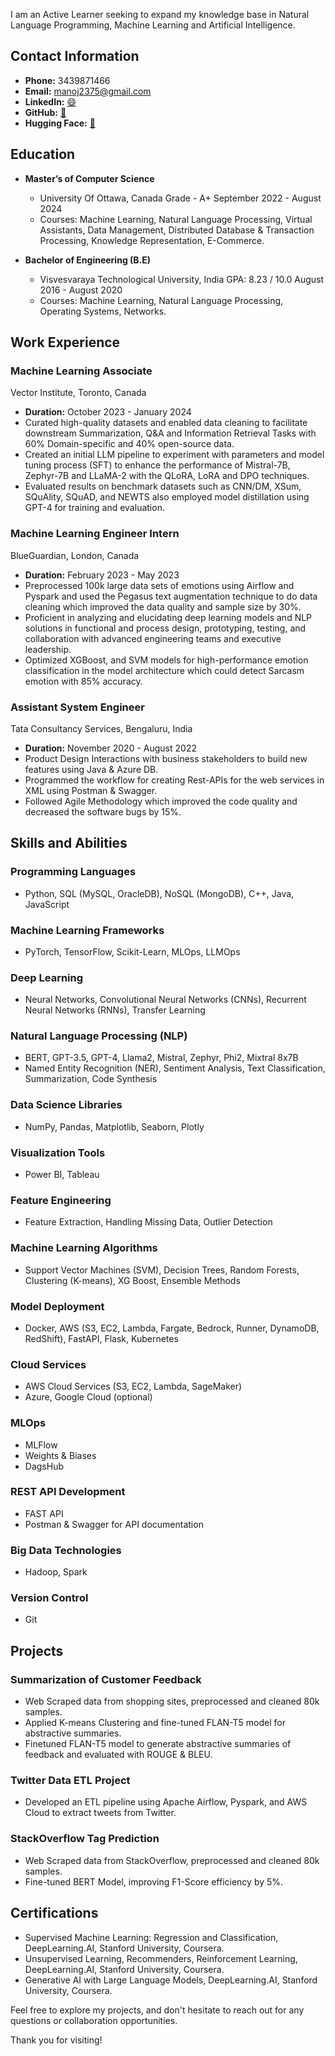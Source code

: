 I am an Active Learner seeking to expand my knowledge base in Natural Language Programming, Machine Learning and Artificial Intelligence.

## Contact Information

- **Phone:** 3439871466
- **Email:** manoj2375@gmail.com
- **LinkedIn:** [😄](https://www.linkedin.com/in/manojathreyaa)
- **GitHub:** [🤩](https://github.com/ManojAthreya)
- **Hugging Face:** [🤗](https://huggingface.co/Villian7)

## Education

- **Master’s of Computer Science**
  - University Of Ottawa, Canada       Grade - A+        September 2022 - August 2024
  - Courses: Machine Learning, Natural Language Processing, Virtual Assistants, Data Management, Distributed Database & Transaction Processing, Knowledge Representation, E-Commerce.

- **Bachelor of Engineering (B.E)**
  - Visvesvaraya Technological University, India        GPA: 8.23 / 10.0          August 2016 - August 2020
  - Courses: Machine Learning, Natural Language Processing, Operating Systems, Networks.

## Work Experience

### Machine Learning Associate
Vector Institute, Toronto, Canada
- **Duration:** October 2023 - January 2024
- Curated high-quality datasets and enabled data cleaning to facilitate downstream Summarization, Q&A and Information Retrieval Tasks with 60% Domain-specific and 40% open-source data.
- Created an initial LLM pipeline to experiment with parameters and model tuning process (SFT) to enhance the performance of Mistral-7B, Zephyr-7B and LLaMA-2 with the QLoRA, LoRA and DPO techniques.
- Evaluated results on benchmark datasets such as CNN/DM, XSum, SQuAlity, SQuAD, and NEWTS also employed model distillation using GPT-4 for training and evaluation.

### Machine Learning Engineer Intern
BlueGuardian, London, Canada
- **Duration:** February 2023 - May 2023
- Preprocessed 100k large data sets of emotions using Airflow and Pyspark and used the Pegasus text augmentation technique to do data cleaning which improved the data quality and sample size by 30%.
- Proficient in analyzing and elucidating deep learning models and NLP solutions in functional and process design, prototyping, testing, and collaboration with advanced engineering teams and executive leadership.
- Optimized XGBoost, and SVM models for high-performance emotion classification in the model architecture which could detect Sarcasm emotion with 85% accuracy.

### Assistant System Engineer
Tata Consultancy Services, Bengaluru, India
- **Duration:** November 2020 - August 2022
- Product Design Interactions with business stakeholders to build new features using Java & Azure DB.
- Programmed the workflow for creating Rest-APIs for the web services in XML using Postman & Swagger.
- Followed Agile Methodology which improved the code quality and decreased the software bugs by 15%.

## Skills and Abilities

### Programming Languages
- Python, SQL (MySQL, OracleDB), NoSQL (MongoDB), C++, Java, JavaScript

### Machine Learning Frameworks
- PyTorch, TensorFlow, Scikit-Learn, MLOps, LLMOps

### Deep Learning
- Neural Networks, Convolutional Neural Networks (CNNs), Recurrent Neural Networks (RNNs), Transfer Learning

### Natural Language Processing (NLP)
- BERT, GPT-3.5, GPT-4, Llama2, Mistral, Zephyr, Phi2, Mixtral 8x7B
- Named Entity Recognition (NER), Sentiment Analysis, Text Classification, Summarization, Code Synthesis

### Data Science Libraries
- NumPy, Pandas, Matplotlib, Seaborn, Plotly

### Visualization Tools
- Power BI, Tableau

### Feature Engineering
- Feature Extraction, Handling Missing Data, Outlier Detection

### Machine Learning Algorithms
- Support Vector Machines (SVM), Decision Trees, Random Forests, Clustering (K-means), XG Boost, Ensemble Methods

### Model Deployment
- Docker, AWS (S3, EC2, Lambda, Fargate, Bedrock, Runner, DynamoDB, RedShift), FastAPI, Flask, Kubernetes

### Cloud Services
- AWS Cloud Services (S3, EC2, Lambda, SageMaker)
- Azure, Google Cloud (optional)

### MLOps
- MLFlow
- Weights & Biases
- DagsHub

### REST API Development
- FAST API
- Postman & Swagger for API documentation

### Big Data Technologies
- Hadoop, Spark

### Version Control
- Git

## Projects

### Summarization of Customer Feedback
- Web Scraped data from shopping sites, preprocessed and cleaned 80k samples.
- Applied K-means Clustering and fine-tuned FLAN-T5 model for abstractive summaries.
- Finetuned FLAN-T5 model to generate abstractive summaries of feedback and evaluated with ROUGE & BLEU.

### Twitter Data ETL Project
- Developed an ETL pipeline using Apache Airflow, Pyspark, and AWS Cloud to extract tweets from Twitter.

### StackOverflow Tag Prediction
- Web Scraped data from StackOverflow, preprocessed and cleaned 80k samples.
- Fine-tuned BERT Model, improving F1-Score efficiency by 5%.

## Certifications

- Supervised Machine Learning: Regression and Classification, DeepLearning.AI, Stanford University, Coursera.
- Unsupervised Learning, Recommenders, Reinforcement Learning, DeepLearning.AI, Stanford University, Coursera.
- Generative AI with Large Language Models, DeepLearning.AI, Stanford University, Coursera.

Feel free to explore my projects, and don't hesitate to reach out for any questions or collaboration opportunities.

Thank you for visiting!
